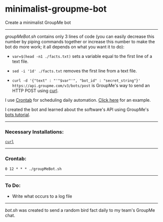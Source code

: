 # minimalist-groupme-bot

Create a minimalist GroupMe bot

---

<i>groupMeBot.sh</i> contains only 3 lines of code (you can easily decrease this number by piping commands together or increase this number to make the bot do more work; it all depends on what you want it to do):

* `var=$(head -n1 ./facts.txt)` sets a variable equal to the first line of a text file.

* `sed -i '1d' ./facts.txt` removes the first line from a text file.

* `curl -d '{"text" : "'"$var"'", "bot_id" : "secret_string"}' https://api.groupme.com/v3/bots/post` is GroupMe's way to send an HTTP POST using [curl](https://curl.haxx.se/).

I use [Crontab](http://crontab.org/) for scheduling daily automation. [Click here](https://github.com/magarenzo/minimalist-groupme-bot/blob/master/README.md#crontab) for an example.

I created the bot and learned about the software's API using GroupMe's [bots tutorial](https://dev.groupme.com/tutorials/bots).

---

<h3>Necessary Installations:</h3>

[`curl`](https://curl.haxx.se/)

---

<h3>Crontab:</h3>

`0 12 * * * ./groupMeBot.sh`

---

<h3>To Do:</h3>

* Write what occurs to a log file

---

*bot.sh* was created to send a random bird fact daily to my team's GroupMe chat.
